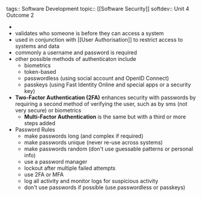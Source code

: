 tags:: Software Development
topic:: [[Software Security]] 
softdev:: Unit 4 Outcome 2

-
- validates who someone is before they can access a system
- used in conjunction with [[User Authorisation]] to restrict access to systems and data
- commonly a username and password is required
- other possible methods of authenticaton include
	- biometrics
	- token-based
	- passwordless (using social account and OpenID Connect)
	- passkeys (using Fast Identity Online and special apps or a security key)
- **Two-Factor Authentication (2FA)** enhances security with passwords by requiring a second method of verifying the user, such as by sms (not very secure) or biometrics
	- **Multi-Factor Authentication** is the same but with a third or more steps added
- Password Rules
	- make passwords long (and complex if required)
	- make passwords unique (never re-use across systems)
	- make passwords random (don't use guessable patterns or personal info)
	- use a password manager
	- lockout after multiple failed attempts
	- use 2FA or MFA
	- log all activity and monitor logs for suspicious activity
	- don't use passwords if possible (use passwordless or passkeys)